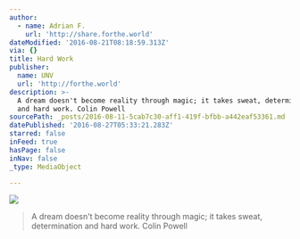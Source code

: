 ```yaml
---
author:
  - name: Adrian F.
    url: 'http://share.forthe.world'
dateModified: '2016-08-21T08:18:59.313Z'
via: {}
title: Hard Work
publisher:
  name: UNV
  url: 'http://forthe.world'
description: >-
  A dream doesn't become reality through magic; it takes sweat, determination
  and hard work. Colin Powell
sourcePath: _posts/2016-08-11-5cab7c30-aff1-419f-bfbb-a442eaf53361.md
datePublished: '2016-08-27T05:33:21.283Z'
starred: false
inFeed: true
hasPage: false
inNav: false
_type: MediaObject

---
```

![](https://the-grid-user-content.s3-us-west-2.amazonaws.com/7bc014f7-1b65-456f-abcb-e76093f7326f.jpg)

> A dream doesn't become reality through magic; it takes sweat, determination and hard work. Colin Powell